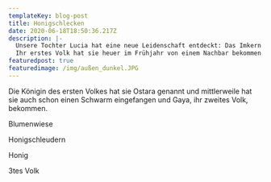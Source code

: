 ```yaml
---
templateKey: blog-post
title: Honigschlecken
date: 2020-06-18T18:50:36.217Z
description: |-
  Unsere Tochter Lucia hat eine neue Leidenschaft entdeckt: Das Imkern!
  Ihr erstes Volk hat sie heuer im Frühjahr von einem Nachbar bekommen.
featuredpost: true
featuredimage: /img/außen_dunkel.JPG
---
```


Die Königin des ersten Volkes hat sie Ostara genannt und mittlerweile hat sie auch schon einen Schwarm eingefangen und Gaya, ihr zweites Volk, bekommen.

Blumenwiese

Honigschleudern

Honig

3tes Volk

